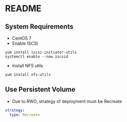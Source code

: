 # README #


## System Requirements
- CentOS 7
- Enable ISCSI
```shell=
yum install iscsi-initiator-utils
systemctl enable --now iscsid
```
- Install NFS utils
```shell=
yum install nfs-utils
```

## Use Persistent Volume
- Due to RWO, strategy of deployment must be Recreate
```yaml
strategy:
  type: Recreate
```

